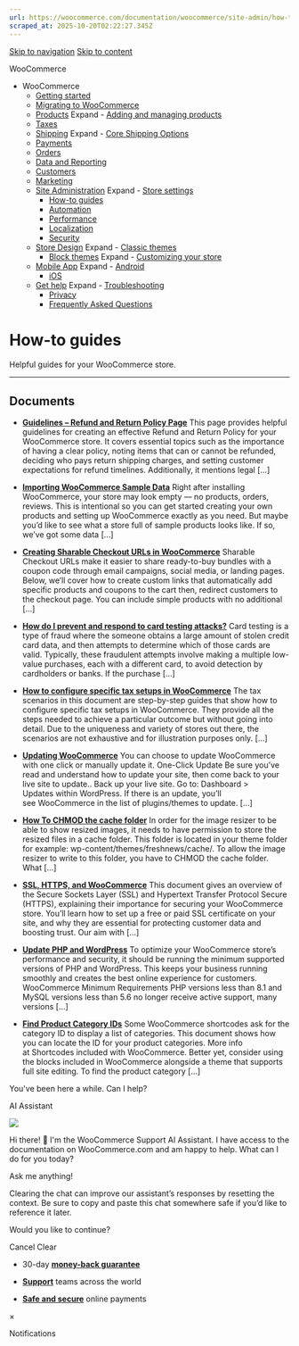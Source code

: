 ```yaml
---
url: https://woocommerce.com/documentation/woocommerce/site-admin/how-to/page/3
scraped_at: 2025-10-20T02:22:27.345Z
---
```


[Skip to navigation](https://woocommerce.com/documentation/woocommerce/site-admin/how-to/page/3/#main-navigation) [Skip to content](https://woocommerce.com/documentation/woocommerce/site-admin/how-to/page/3/#page)

WooCommerce

- WooCommerce
  - [Getting started](https://woocommerce.com/documentation/woocommerce/getting-started/ "Everything you’ll need to get your online store up and running. From installation to managing orders — our guides can help with configuring WooCommerce to work for your business.")
  - [Migrating to WooCommerce](https://woocommerce.com/documentation/woocommerce/migrating-to-woocommerce/ "Ready to switch platforms? Our migration guides help you confidently move your store to WooCommerce. Whether you're just exploring or already planning the transition, you'll find step-by-step resources to get set up, transfer your data, and unlock the flexibility and control that come with owning your store.")
  - [Products](https://woocommerce.com/documentation/woocommerce/core-products/ "Products") Expand    - [Adding and managing products](https://woocommerce.com/document/managing-products/ "Adding and managing products")
  - [Taxes](https://woocommerce.com/documentation/woocommerce/taxes/ "Taxes")
  - [Shipping](https://woocommerce.com/documentation/woocommerce/shipping/ "Shipping") Expand    - [Core Shipping Options](https://woocommerce.com/documentation/woocommerce/shipping/core-shipping-options/ "Core Shipping Options")
  - [Payments](https://woocommerce.com/documentation/woocommerce/payments/ "Payments")
  - [Orders](https://woocommerce.com/documentation/woocommerce/orders/ "Orders")
  - [Data and Reporting](https://woocommerce.com/documentation/woocommerce/data-reporting/ "Data and Reporting")
  - [Customers](https://woocommerce.com/documentation/woocommerce/customers/ "Customers")
  - [Marketing](https://woocommerce.com/documentation/woocommerce/marketing/ "Marketing")
  - [Site Administration](https://woocommerce.com/documentation/woocommerce/site-admin/ "Site Administration") Expand    - [Store settings](https://woocommerce.com/documentation/woocommerce/site-admin/store-settings/ "Store settings")
    - [How-to guides](https://woocommerce.com/documentation/woocommerce/site-admin/how-to/ "Helpful guides for your WooCommerce store.")
    - [Automation](https://woocommerce.com/documentation/woocommerce/site-admin/automation/ "Automation")
    - [Performance](https://woocommerce.com/documentation/woocommerce/site-admin/performance/ "Performance")
    - [Localization](https://woocommerce.com/documentation/woocommerce/site-admin/localization/ "Localization")
    - [Security](https://woocommerce.com/documentation/woocommerce/site-admin/security/ "Security")
  - [Store Design](https://woocommerce.com/documentation/woocommerce/store-design/ "Store Design") Expand    - [Classic themes](https://woocommerce.com/documentation/woocommerce/store-design/classic-themes/ "Classic themes")
    - [Block themes](https://woocommerce.com/documentation/woocommerce/store-design/block-themes-store-editing/ "Store Editing is a new paradigm for managing your store's design. Use this content to learn how the editor (and this system) works.") Expand      - [Customizing your store](https://woocommerce.com/documentation/woocommerce/store-design/block-themes-store-editing/customize-your-store/ "Check these guides for explanations on how to customize the different sections of your WooCommerce store. Note that many of these details only apply when your site is using a block theme.")
  - [Mobile App](https://woocommerce.com/documentation/woocommerce/mobile/ "Mobile App") Expand    - [Android](https://woocommerce.com/documentation/woocommerce/mobile/mobile-android/ "Android")
    - [iOS](https://woocommerce.com/documentation/woocommerce/mobile/mobile-ios/ "iOS")
  - [Get help](https://woocommerce.com/documentation/woocommerce/get-help/ "Get help with WooCommerce and WordPress by checking out our collection of guides, FAQs, and documentation.  Start here: our troubleshooting guide addresses some of the most common issues. You can also get help from your fellow merchants in the WooCommerce support forums.") Expand    - [Troubleshooting](https://woocommerce.com/documentation/woocommerce/get-help/troubleshooting-get-help/ "Not sure where to start? Check out our Troubleshooting Guide to read about common issues and their solutions.")
    - [Privacy](https://woocommerce.com/documentation/woocommerce/get-help/privacy/ "Information about what customer data may be collected and shared when a store uses extensions sold on WooCommerce.com. For information about your privacy when making purchases on WooCommerce.com, visit automattic.com/privacy.")
    - [Frequently Asked Questions](https://woocommerce.com/documentation/woocommerce/get-help/frequently-asked-questions/ "Frequently Asked Questions")

# How-to guides

Helpful guides for your WooCommerce store.

* * *

## Documents

- [**Guidelines – Refund and Return Policy Page**](https://woocommerce.com/document/refund-policy-page-guidelines/)
This page provides helpful guidelines for creating an effective Refund and Return Policy for your WooCommerce store. It covers essential topics such as the importance of having a clear policy, noting items that can or cannot be refunded, deciding who pays return shipping charges, and setting customer expectations for refund timelines. Additionally, it mentions legal \[…\]

- [**Importing WooCommerce Sample Data**](https://woocommerce.com/document/importing-woocommerce-sample-data/)
Right after installing WooCommerce, your store may look empty — no products, orders, reviews. This is intentional so you can get started creating your own products and setting up WooCommerce exactly as you need. But maybe you’d like to see what a store full of sample products looks like. If so, we’ve got some data \[…\]

- [**Creating Sharable Checkout URLs in WooCommerce**](https://woocommerce.com/document/creating-sharable-checkout-urls-in-woocommerce/)
Sharable Checkout URLs make it easier to share ready-to-buy bundles with a coupon code through email campaigns, social media, or landing pages. Below, we’ll cover how to create custom links that automatically add specific products and coupons to the cart then, redirect customers to the checkout page. You can include simple products with no additional \[…\]

- [**How do I prevent and respond to card testing attacks?**](https://woocommerce.com/document/how-do-i-prevent-and-respond-to-card-testing-attacks/)
Card testing is a type of fraud where the someone obtains a large amount of stolen credit card data, and then attempts to determine which of those cards are valid. Typically, these fraudulent attempts involve making a multiple low-value purchases, each with a different card, to avoid detection by cardholders or banks. If the purchase \[…\]

- [**How to configure specific tax setups in WooCommerce**](https://woocommerce.com/document/setting-up-taxes-in-woocommerce/configuring-specific-tax-setups-in-woocommerce/)
The tax scenarios in this document are step-by-step guides that show how to configure specific tax setups in WooCommerce. They provide all the steps needed to achieve a particular outcome but without going into detail. Due to the uniqueness and variety of stores out there, the scenarios are not exhaustive and for illustration purposes only. \[…\]

- [**Updating WooCommerce**](https://woocommerce.com/document/updating-woocommerce/)
You can choose to update WooCommerce with one click or manually update it. One-Click Update Be sure you’ve read and understand how to update your site, then come back to your live site to update.. Back up your live site. Go to: Dashboard > Updates within WordPress. If there is an update, you’ll see WooCommerce in the list of plugins/themes to update. \[…\]

- [**How To CHMOD the cache folder**](https://woocommerce.com/document/how-to-chmod-the-cache-folder/)
In order for the image resizer to be able to show resized images, it needs to have permission to store the resized files in a cache folder. This folder is located in your theme folder for example: wp-content/themes/freshnews/cache/. To allow the image resizer to write to this folder, you have to CHMOD the cache folder. What \[…\]

- [**SSL, HTTPS, and WooCommerce**](https://woocommerce.com/document/ssl-and-https/)
This document gives an overview of the Secure Sockets Layer (SSL) and Hypertext Transfer Protocol Secure (HTTPS), explaining their importance for securing your WooCommerce store. You’ll learn how to set up a free or paid SSL certificate on your site, and why they are essential for protecting customer data and boosting trust. Our aim with \[…\]

- [**Update PHP and WordPress**](https://woocommerce.com/document/update-php-wordpress/)
To optimize your WooCommerce store’s performance and security, it should be running the minimum supported versions of PHP and WordPress. This keeps your business running smoothly and creates the best online experience for customers. WooCommerce Minimum Requirements PHP versions less than 8.1 and MySQL versions less than 5.6 no longer receive active support, many versions \[…\]

- [**Find Product Category IDs**](https://woocommerce.com/document/find-product-category-ids/)
Some WooCommerce shortcodes ask for the category ID to display a list of categories. This document shows how you can locate the ID for your product categories. More info at Shortcodes included with WooCommerce. Better yet, consider using the blocks included in WooCommerce alongside a theme that supports full site editing. To find the product category \[…\]


You've been here a while. Can I help?

AI Assistant

![](https://woocommerce.com/wp-content/themes/woo/images/svg/support-chat-bot-avatar.svg)

Hi there! 👋 I'm the WooCommerce Support AI Assistant. I have access to the documentation on WooCommerce.com and am happy to help. What can I do for you today?

Ask me anything!

Clearing the chat can improve our assistant’s responses by resetting the context. Be sure to copy and paste this chat somewhere safe if you’d like to reference it later.

Would you like to continue?

Cancel
Clear

- 30-day **[money-back guarantee](https://woocommerce.com/refund-policy/)**

- **[Support](https://woocommerce.com/docs/)**
teams across the world

- **[Safe and secure](https://woocommerce.com/products/woopayments/)**
online payments

×

Notifications